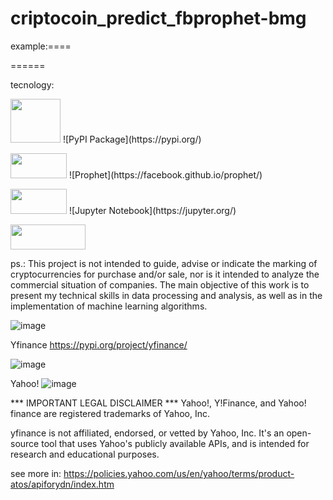 # criptocoin_predict_fbprophet-bmg

example:====
 



  ======



tecnology:


<p align="left">
	<img width="80" height="70" src="https://user-images.githubusercontent.com/87772120/159752194-2aa266d8-14cf-4918-add1-cebf96f0d0a6.png"
</p>
![PyPI Package](https://pypi.org/)



	
<p align="left">
	<img width="90" height="40" src="https://user-images.githubusercontent.com/87772120/159750038-040ff478-07b8-45dc-9677-644cf9331a3e.png"
</p>
![Prophet](https://facebook.github.io/prophet/)
	


<p align="left">
	<img width="90" height="40" src="https://user-images.githubusercontent.com/87772120/159751017-a48e40fb-ccd6-49ad-8f12-5b5812c38066.png"]
</p> 
![Jupyter Notebook](https://jupyter.org/)
	
<p align="left">
	<img width="120" height="40" src="https://user-images.githubusercontent.com/87772120/159752663-21ce91b4-b582-4a35-bab5-a78a52652115.png"
	     </p>



ps.: This project is not intended to guide, advise or indicate the marking of cryptocurrencies for purchase and/or sale, nor is it intended to analyze the commercial situation of companies. The main objective of this work is to present my technical skills in data processing and analysis, as well as in the implementation of machine learning algorithms.


![image](https://user-images.githubusercontent.com/87772120/159749243-0c1d791e-0572-4cad-ac21-af4713521c4c.png)



Yfinance https://pypi.org/project/yfinance/

![image](https://user-images.githubusercontent.com/87772120/159743379-76f08af0-19a6-4627-be34-1e67e2107fbf.png)


Yahoo!
![image](https://user-images.githubusercontent.com/87772120/159743137-637bee94-8553-4b5c-8592-15397e6cc7ee.png)


*** IMPORTANT LEGAL DISCLAIMER ***
Yahoo!, Y!Finance, and Yahoo! finance are registered trademarks of Yahoo, Inc.

yfinance is not affiliated, endorsed, or vetted by Yahoo, Inc. It's an open-source tool that uses Yahoo's publicly available APIs, and is intended for research and educational purposes.

see more in: https://policies.yahoo.com/us/en/yahoo/terms/product-atos/apiforydn/index.htm
